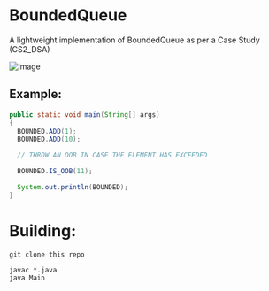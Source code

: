 # BoundedQueue
A lightweight implementation of BoundedQueue as per a Case Study (CS2_DSA)

![image](https://github.com/user-attachments/assets/c23efeed-2d74-44d3-9e40-e61331a9ed7e)

## Example:

```java
public static void main(String[] args) 
{
  BOUNDED.ADD(1);
  BOUNDED.ADD(10);

  // THROW AN OOB IN CASE THE ELEMENT HAS EXCEEDED

  BOUNDED.IS_OOB(11);

  System.out.println(BOUNDED);
}
```

# Building:

```
git clone this repo

javac *.java
java Main
```
